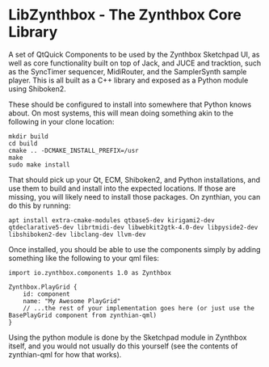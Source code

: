 # LibZynthbox - The Zynthbox Core Library

A set of QtQuick Components to be used by the Zynthbox Sketchpad UI, as well
as core functionality built on top of Jack, and JUCE and tracktion, such as the
SyncTimer sequencer, MidiRouter, and the SamplerSynth sample player. This is
all  built as a C++ library and exposed as a Python module using Shiboken2.

These should be configured to install into somewhere that Python knows about.
On most systems, this will mean doing something akin to the following in your
clone location:

```
mkdir build
cd build
cmake .. -DCMAKE_INSTALL_PREFIX=/usr
make
sudo make install
```

That should pick up your Qt, ECM, Shiboken2, and Python installations, and use
them to build and install into the expected locations. If those are missing,
you will likely need to install those packages. On zynthian, you can do this by
running:

```
apt install extra-cmake-modules qtbase5-dev kirigami2-dev qtdeclarative5-dev librtmidi-dev libwebkit2gtk-4.0-dev libpyside2-dev libshiboken2-dev libclang-dev llvm-dev
```

Once installed, you should be able to use the components simply by adding
something like the following to your qml files:

```
import io.zynthbox.components 1.0 as Zynthbox

Zynthbox.PlayGrid {
    id: component
    name: "My Awesome PlayGrid"
    // ...the rest of your implementation goes here (or just use the BasePlayGrid component from zynthian-qml)
}

```

Using the python module is done by the Sketchpad module in Zynthbox itself, and
you would not usually do this yourself (see the contents of zynthian-qml for how
that works).
